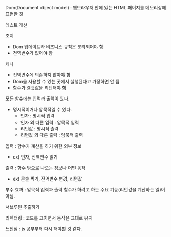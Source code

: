Dom(Document object model) : 웹브라우저 안에 있는 HTML 페이지를 메모리상에 표현한 것

테스트 개선

조지

- Dom 업데이트와 비즈니스 규칙은 분리되어야 함
- 전역변수가 없어야 함

제나

- 전역변수에 의존하지 않아야 함
- Dom을 사용할 수 있는 곳에서 실행된다고 가정하면 안 됨
- 함수가 결괏값을 리턴해야 함

모든 함수에는 입력과 출력이 있다. 

- 명시적이거나 암묵적일 수 있다.
    - 인자 : 명시적 입력
    - 인자 외 다른 입력 : 암묵적 입력
    - 리턴값 : 명시적 출력
    - 리턴값 외 다른 출력 : 암묵적 출력

입력 : 함수가 계산을 하기 위한 외부 정보

- ex) 인자, 전역변수 읽기

출력 : 함수 밖으로 나오는 정보나 어떤 동작

- ex) 콘솔 찍기, 전역변수 변경, 리턴값

부수 효과 : 암묵적 입력과 출력
함수가 하려고 하는 주요 기능(리턴값을 계산하는 일)이 아님.

서브루틴 추출하기

리펙터링 : 코드를 고치면서 동작은 그대로 유지

느낀점 : js 공부부터 다시 해야할 것 같다.

